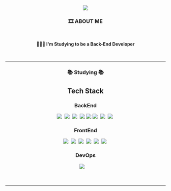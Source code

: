 <div align=center>
<img src="https://capsule-render.vercel.app/api?type=waving&color=ECCEF5&height=200&section=header&text=Ajin's%20GitHub&fontSize=70&animation=blinking&fontColor=FFFFFF&desc=&descSize=30&descAlign=80"% />
</div>

<div align=center>
  
### 🎞 ABOUT ME
<br>
  
**👩🏻‍💻 I'm Studying to be a Back-End Developer**
<div align=center>
<br>
<div align=center>

   ---

### 📚 Studying 📚
 <div align=center>
    
  <h2>Tech Stack</h2> 
  <h3>BackEnd</h3>
  <img src="https://img.shields.io/badge/Java-B8860B?style=flat-square&logo=Java&logoColor=white"/></a>&nbsp
  <img src="https://img.shields.io/badge/Spring-369F36?style=flat-square&logo=Spring&logoColor=white"/></a>&nbsp 
  <img src="https://img.shields.io/badge/SpringBoot-369F36?style=flat-square&logo=SpringBoot&logoColor=white"/></a>&nbsp 
  <img src="https://img.shields.io/badge/SpringSecurity-7CFC00?style=flat-square&logo=springsecurity&logoColor=white">
  <img src="https://img.shields.io/badge/JSON Web Tokens-000000?style=flat-square&logo=JSON Web Tokens&logoColor=white">
  <img src="https://img.shields.io/badge/Hibernate-CC9966?style=flat-square&logo=Hibernate&logoColor=white"/></a>&nbsp 
  <img src="https://img.shields.io/badge/MySQL-6495ED?style=flat-square&logo=mySQL&logoColor=white"/></a>&nbsp 
  <img src="https://img.shields.io/badge/H2-0000FF?style=flat-square"/></a>&nbsp 
  <h3>FrontEnd</h3>
  <img src="https://img.shields.io/badge/HTML-CD5C5C?style=flat-square&logo=HTML5&logoColor=white"/></a>&nbsp
  <img src="https://img.shields.io/badge/css-1E90FF?style=flat-square&logo=css3&logoColor=white"/></a>&nbsp
  <img src="https://img.shields.io/badge/JavaScript-FFA07A?style=flat-square&logo=JavaScript&logoColor=white"/></a>&nbsp
  <img src="https://img.shields.io/badge/Bootstrap-9370DB?style=flat-square&logo=Bootstrap&logoColor=white"/></a>&nbsp
  <img src="https://img.shields.io/badge/Mustache-F08080?style=flat-square&logo=Handlebars.js&logoColor=white"/></a>&nbsp
  <img src="https://img.shields.io/badge/Thymeleaf-006400?style=flat-square&logo=thymeleaf&logoColor=white"/></a>&nbsp
  <h3>DevOps</h3>
  <img src="https://img.shields.io/badge/aws-FFA500?style=flat-square&logo=Amazon AWS&logoColor=white"/></a>&nbsp
 <br/><br/><br/>

  ---

